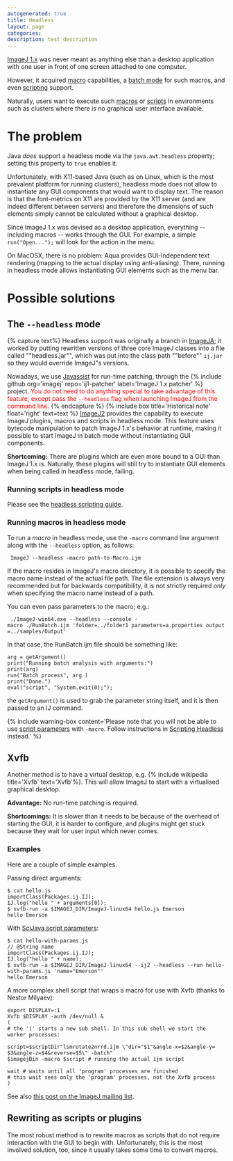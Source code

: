 ```yaml
---
autogenerated: true
title: Headless
layout: page
categories: 
description: test description
---
```


[ImageJ 1.x](ImageJ1) was never meant as anything else than a desktop application with one user in front of one screen attached to one computer.

However, it acquired [macro](Macro) capabilities, a [batch mode](Batch_mode) for such macros, and even [scripting](Scripting) support.

Naturally, users want to execute such [macros](Macros) or [scripts](Scripts) in environments such as clusters where there is no graphical user interface available.

The problem
===========

Java *does* support a headless mode via the `java.awt.headless` property; setting this property to `true` enables it.

Unfortunately, with X11-based Java (such as on Linux, which is the most prevalent platform for running clusters), headless mode does not allow to instantiate any GUI components that would want to display text. The reason is that the font-metrics on X11 are provided by the X11 server (and are indeed different between servers) and therefore the dimensions of such elements simply cannot be calculated without a graphical desktop.

Since ImageJ 1.x was devised as a desktop application, everything -- including macros -- works through the GUI. For example, a simple `run("Open...");` will look for the action in the menu.

On MacOSX, there is no problem: Aqua provides GUI-independent text rendering (mapping to the actual display using anti-aliasing). There, running in headless mode allows instantiating GUI elements such as the menu bar.

Possible solutions
==================

The `--headless` mode
---------------------


{% capture text%}
Headless support was originally a branch in [ImageJA](ImageJA); it worked by putting rewritten versions of three core ImageJ classes into a file called ""headless.jar"", which was put into the class path ""before"" `ij.jar` so they would override ImageJ"s versions.

Nowadays, we use [Javassist](Javassist) for run-time patching, through the {% include github org='imagej' repo='ij1-patcher' label='ImageJ 1.x patcher' %} project. <span style="color: red">You do not need to do anything special to take advantage of this feature, except pass the `--headless` flag when launching ImageJ from the command line.</span>
{% endcapture %}
{% include box title='Historical note' float='right' text=text %} [ImageJ2](ImageJ2) provides the capability to execute ImageJ plugins, macros and scripts in headless mode. This feature uses bytecode manipulation to patch ImageJ 1.x's behavior at runtime, making it possible to start ImageJ in batch mode without instantiating GUI components.

**Shortcoming:** There are plugins which are even more bound to a GUI than ImageJ 1.x is. Naturally, these plugins will still try to instantiate GUI elements when being called in headless mode, failing.

### Running scripts in headless mode

Please see the [headless scripting guide](Scripting_Headless).

### Running macros in headless mode

To run a *macro* in headless mode, use the `-macro` command line argument along with the `--headless` option, as follows:

` ImageJ --headless -macro path-to-Macro.ijm`

If the macro resides in ImageJ's macro directory, it is possible to specify the macro name instead of the actual file path. The file extension is always very recommended but for backwards compatibility, it is not strictly required *only* when specifying the macro name instead of a path.

You can even pass parameters to the macro; e.g.:

` ./ImageJ-win64.exe --headless --console -macro ./RunBatch.ijm 'folder=../folder1 parameters=a.properties output=../samples/Output'`

In that case, the RunBatch.ijm file should be something like:

    arg = getArgument()
    print("Running batch analysis with arguments:")
    print(arg)
    run("Batch process", arg )
    print("Done.")
    eval("script", "System.exit(0);");

the `getArgument()` is used to grab the parameter string itself, and it is then passed to an IJ command.

{% include warning-box content='Please note that you will not be able to use [script parameters](Script_parameters) with `-macro`. Follow instructions in [Scripting Headless](Scripting_Headless) instead.' %}

Xvfb
----

Another method is to have a virtual desktop, e.g. {% include wikipedia title='Xvfb' text='Xvfb'%}. This will allow ImageJ to start with a virtualised graphical desktop.

**Advantage:** No run-time patching is required.

**Shortcomings:** It is slower than it needs to be because of the overhead of starting the GUI, it is harder to configure, and plugins might get stuck because they wait for user input which never comes.

### Examples

Here are a couple of simple examples.

Passing direct arguments:

    $ cat hello.js
    importClass(Packages.ij.IJ);
    IJ.log("hello " + arguments[0]);
    $ xvfb-run -a $IMAGEJ_DIR/ImageJ-linux64 hello.js Emerson
    hello Emerson

With [SciJava script parameters](Script_Parameters):

    $ cat hello-with-params.js
    // @String name
    importClass(Packages.ij.IJ);
    IJ.log("hello " + name);
    $ xvfb-run -a $IMAGEJ_DIR/ImageJ-linux64 --ij2 --headless --run hello-with-params.js 'name="Emerson"'
    hello Emerson

A more complex shell script that wraps a macro for use with Xvfb (thanks to Nestor Milyaev):

    export DISPLAY=:1
    Xvfb $DISPLAY -auth /dev/null &
    (
    # the '(' starts a new sub shell. In this sub shell we start the worker processes:

    script=$scriptDir"lsmrotate2nrrd.ijm \"dir="$1"&angle-x=$2&angle-y=
    $3&angle-z=$4&reverse=$5\" -batch"
    $imagejBin -macro $script # running the actual ijm script

    wait # waits until all 'program' processes are finished
    # this wait sees only the 'program' processes, not the Xvfb process
    )

See also [this post on the ImageJ mailing list](https://list.nih.gov/cgi-bin/wa.exe?A2=IMAGEJ;5ace1ed0.1508).

Rewriting as scripts or plugins
-------------------------------

The most robust method is to rewrite macros as scripts that do not require interaction with the GUI to begin with. Unfortunately, this is the most involved solution, too, since it usually takes some time to convert macros.
